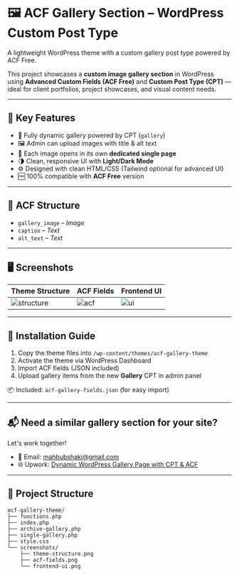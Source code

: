 # 🖼️ ACF Gallery Section – WordPress Custom Post Type

A lightweight WordPress theme with a custom gallery post type powered by ACF Free.

This project showcases a **custom image gallery section** in WordPress using **Advanced Custom Fields (ACF Free)** and **Custom Post Type (CPT)** — ideal for client portfolios, project showcases, and visual content needs.

---

## 🔧 Key Features

- 🎯 Fully dynamic gallery powered by CPT (`gallery`)
- 🖼️ Admin can upload images with title & alt text
- 🔗 Each image opens in its own **dedicated single page**
- 🌗 Clean, responsive UI with **Light/Dark Mode**
- ⚙️ Designed with clean HTML/CSS (Tailwind optional for advanced UI)
- 🆓 100% compatible with **ACF Free** version

---

## 🧩 ACF Structure

- `gallery_image` – *Image*
- `caption` – *Text*
- `alt_text` – *Text*

---

## 🖥️ Screenshots

| Theme Structure | ACF Fields | Frontend UI |
|------------------|-------------|--------------|
| ![structure](screenshots/theme-structure.png) | ![acf](screenshots/acf-fields.png) | ![ui](screenshots/frontend-ui.png) |

---

## 🚀 Installation Guide

1. Copy the theme files into `/wp-content/themes/acf-gallery-theme`
2. Activate the theme via WordPress Dashboard
3. Import ACF fields (JSON included)
4. Upload gallery items from the new **Gallery** CPT in admin panel

📦 Included: `acf-gallery-fields.json` (for easy import)

---

## 📬 Need a similar gallery section for your site?

Let's work together!

- 📧 Email: [mahbubshaki@gmail.com](mailto:mahbubshaki@gmail.com)  
- 🌐 Upwork: [Dynamic WordPress Gallery Page with CPT & ACF](https://www.upwork.com/services/product/development-it-a-dynamic-wordpress-gallery-page-using-cpt-acf-free-1950085101343980298?ref=fl_profile)

---

## 📁 Project Structure

```
acf-gallery-theme/
├── functions.php
├── index.php
├── archive-gallery.php
├── single-gallery.php
├── style.css
└── screenshots/
    ├── theme-structure.png
    ├── acf-fields.png
    └── frontend-ui.png
```
```
